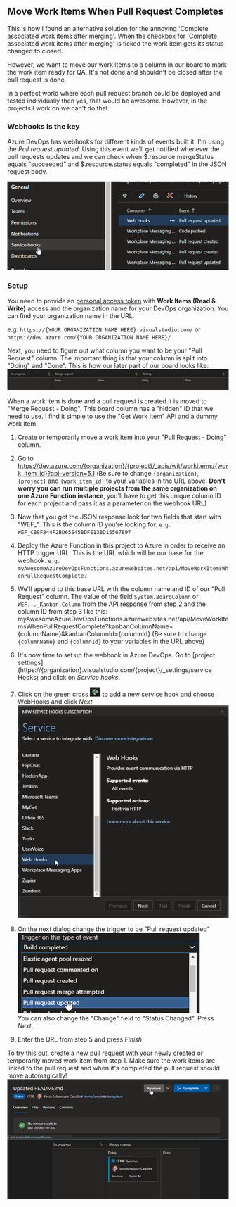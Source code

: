 ## Move Work Items When Pull Request Completes
This is how I found an alternative solution for the annoying 'Complete associated work items after merging'. When the checkbox for 'Complete associated work items after merging' is ticked the work item gets its status changed to closed.

However, we want to move our work items to a column in our board to mark the work item ready for QA. It's not done and shouldn't be closed after the pull request is done.

In a perfect world where each pull request branch could be deployed and tested individually then yes, that would be awesome. However, in the projects I work on we can't do that.

### Webhooks is the key
Azure DevOps has webhooks for different kinds of events built it. I'm using the *Pull request updated*. Using this event we'll get notified whenever the pull requests updates and we can check when $.resource.mergeStatus equals "succeeded" and $.resource.status equals "completed" in the JSON request body.

![](docs/images/service_hooks.png)

### Setup
You need to provide an [personal access token](https://docs.microsoft.com/en-us/azure/devops/organizations/accounts/use-personal-access-tokens-to-authenticate?view=azure-devops&tabs=preview-page) with **Work Items (Read & Write)** access and the organization name for your DevOps organization. You can find your organization name in the URL.

e.g.
`https://{YOUR ORGANIZATION NAME HERE}.visualstudio.com/` or `https://dev.azure.com/{YOUR ORGANIZATION NAME HERE}/`

Next, you need to figure out what column you want to be your "Pull Request" column.
The important thing is that your column is split into "Doing" and "Done".
This is how our later part of our board looks like:
![](docs/images/board_columns.png)

When a work item is done and a pull request is created it is moved to "Merge Request - Doing".
This board column has a "hidden" ID that we need to use. I find it simple to use the "Get Work Item" API and a dummy work item.

1. Create or temporarily move a work item into your "Pull Request - Doing" column.

1. Go to https://dev.azure.com/{organization}/{project}/_apis/wit/workitems/{work_item_id}?api-version=5.1 (Be sure to change `{organization}`, `{project}` and `{work_item_id}` to your variables in the URL above. **Don't worry you can run multiple projects from the same organization on one Azure Function instance**, you'll have to get this unique column ID for each project and pass it as a parameter on the webhook URL)

1. Now that you got the JSON response look for two fields that start with "WEF_". This is the column ID you're looking for. `e.g. WEF_CB9F844F2BD65E45BDFE13BD15567897`

1. Deploy the Azure Function in this project to Azure in order to receive an HTTP trigger URL. This is the URL which will be our base for the webhook.
`e.g. myAwesomeAzureDevOpsFunctions.azurewebsites.net/api/MoveWorkItemsWhenPullRequestComplete?`

1. We'll append to this base URL with the column name and ID of our "Pull Request" column. The value of the field `System.BoardColumn` or `WEF..._Kanban.Column` from the API response from step 2 and the column ID from step 3 like this: myAwesomeAzureDevOpsFunctions.azurewebsites.net/api/MoveWorkItemsWhenPullRequestComplete?kanbanColumnName={columnName}&kanbanColumnId={columnId}
(Be sure to change `{columnName}` and `{columnId}` to your variables in the URL above)

1. It's now time to set up the webhook in Azure DevOps. Go to [project settings](https://{organization}.visualstudio.com/{project}/_settings/service Hooks) and click on *Service hooks*.

1. Click on the green cross ![](docs/images/add_service_hook.png) to add a new service hook and choose WebHooks and click *Next*
![](docs/images/add_service_hook2.png)

1. On the next dialog change the trigger to be "Pull request updated"
![](docs/images/add_service_hook3.png)  
You can also change the "Change" field to "Status Changed". Press *Next*

1. Enter the URL from step 5 and press *Finish*

To try this out, create a new pull request with your newly created or temporarily moved work item from step 1. Make sure the work items are linked to the pull request and when it's completed the pull request should move automagically!
![](docs/images/pull_request_complete.gif)

